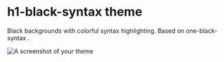 # h1-black-syntax theme

Black backgrounds with colorful syntax highlighting.
Based on one-black-syntax .


![A screenshot of your theme](https://f.cloud.github.com/assets/69169/2289498/4c3cb0ec-a009-11e3-8dbd-077ee11741e5.gif)
